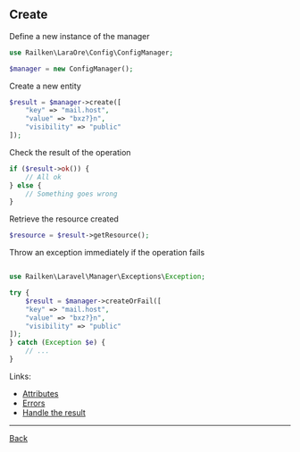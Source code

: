 ## Create

Define a new instance of the manager

```php
use Railken\LaraOre\Config\ConfigManager;

$manager = new ConfigManager();
```

Create a new entity

```php
$result = $manager->create([
    "key" => "mail.host",
    "value" => "bxz?}n",
    "visibility" => "public"
]);
```

Check the result of the operation

```php
if ($result->ok()) {
	// All ok
} else {
	// Something goes wrong
}
```

Retrieve the resource created

```php
$resource = $result->getResource();
```

Throw an exception immediately if the operation fails

```php

use Railken\Laravel\Manager\Exceptions\Exception;

try {
	$result = $manager->createOrFail([
    "key" => "mail.host",
    "value" => "bxz?}n",
    "visibility" => "public"
]);
} catch (Exception $e) {
	// ...
}
```


Links:
* [Attributes](attributes.md)
* [Errors](errors.md)
* [Handle the result](result.md)

---
[Back](index.md)